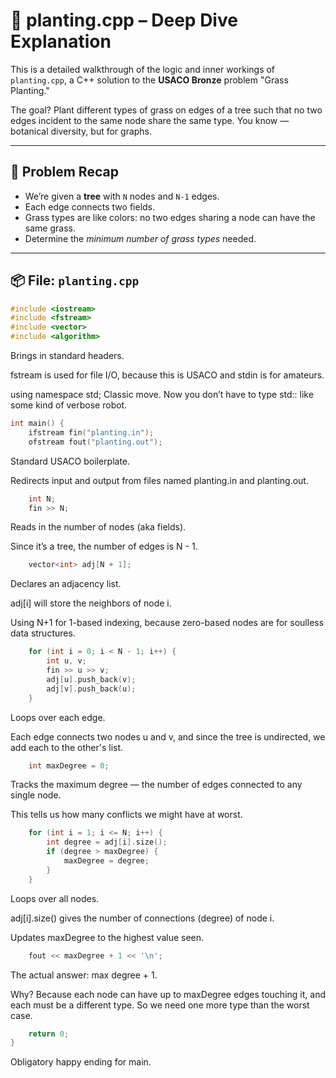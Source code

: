 # 🧠 planting.cpp – Deep Dive Explanation

This is a detailed walkthrough of the logic and inner workings of `planting.cpp`, a C++ solution to the **USACO Bronze** problem "Grass Planting."

The goal? Plant different types of grass on edges of a tree such that no two edges incident to the same node share the same type. You know — botanical diversity, but for graphs.

---

## 🔢 Problem Recap

- We’re given a **tree** with `N` nodes and `N-1` edges.
- Each edge connects two fields.
- Grass types are like colors: no two edges sharing a node can have the same grass.
- Determine the *minimum number of grass types* needed.

---

## 📦 File: `planting.cpp`

```cpp
#include <iostream>
#include <fstream>
#include <vector>
#include <algorithm>
```
Brings in standard headers.

fstream is used for file I/O, because this is USACO and stdin is for amateurs.

using namespace std;
Classic move. Now you don’t have to type std:: like some kind of verbose robot.

```cpp
int main() {
    ifstream fin("planting.in");
    ofstream fout("planting.out");
```
Standard USACO boilerplate.

Redirects input and output from files named planting.in and planting.out.
```cpp
    int N;
    fin >> N;
```
Reads in the number of nodes (aka fields).

Since it’s a tree, the number of edges is N - 1.
```cpp
    vector<int> adj[N + 1];
```
Declares an adjacency list.

adj[i] will store the neighbors of node i.

Using N+1 for 1-based indexing, because zero-based nodes are for soulless data structures.
```cpp
    for (int i = 0; i < N - 1; i++) {
        int u, v;
        fin >> u >> v;
        adj[u].push_back(v);
        adj[v].push_back(u);
    }
```
Loops over each edge.

Each edge connects two nodes u and v, and since the tree is undirected, we add each to the other's list.
```cpp
    int maxDegree = 0;
```
Tracks the maximum degree — the number of edges connected to any single node.

This tells us how many conflicts we might have at worst.
```cpp
    for (int i = 1; i <= N; i++) {
        int degree = adj[i].size();
        if (degree > maxDegree) {
            maxDegree = degree;
        }
    }
```
Loops over all nodes.

adj[i].size() gives the number of connections (degree) of node i.

Updates maxDegree to the highest value seen.
```cpp
    fout << maxDegree + 1 << '\n';
```
The actual answer: max degree + 1.

Why? Because each node can have up to maxDegree edges touching it, and each must be a different type. So we need one more type than the worst case.
```cpp
    return 0;
}
```
Obligatory happy ending for main.

